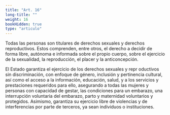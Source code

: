 ```yaml
---
title: "Art. 16"
long-title: ""
weight: 16
bookHidden: true
type: "articulo"
---
```


Todas las personas son titulares de derechos sexuales y derechos reproductivos.  Estos  comprenden,  entre  otros,  el  derecho  a  decidir  de  forma  libre, autónoma  e  informada  sobre  el  propio  cuerpo,  sobre  el  ejercicio  de  la  sexualidad,  la reproducción, el placer y la anticoncepción.

El  Estado  garantiza  el  ejercicio  de  los  derechos  sexuales  y  repr
oductivos  sin discriminación,  con  enfoque  de  género,  inclusión  y  pertinencia  cultural,  así  como  el acceso  a la información, educación, salud, y a los  servicios  y prestaciones  requeridos para  ello,  asegurando  a  todas  las  mujeres  y  personas  con  capacidad  de gestar,  las condiciones  para  un  embarazo,  una  interrupción  voluntaria  del  embarazo,  parto  y maternidad   voluntarios   y   protegidos.   Asimismo,   garantiza   su   ejercicio   libre   de violencias y de interferencias por parte de terceros, ya sean individuos o instituciones.